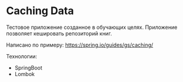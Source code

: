 # Caching Data

Тестовое приложение созданное в обучающих целях. Приложение позволяет кешировать репозиторий книг.

Написано по примеру:
https://spring.io/guides/gs/caching/

Технологии:
- SpringBoot
- Lombok
